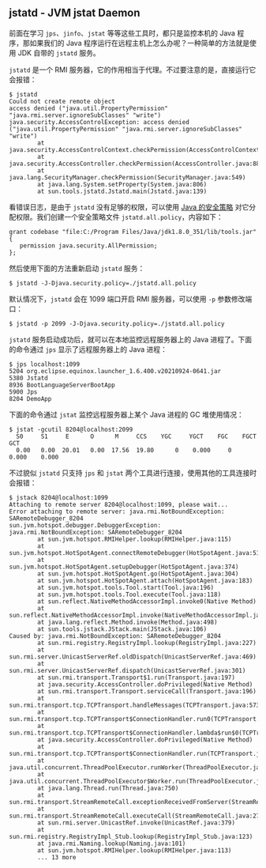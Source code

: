## jstatd - JVM jstat Daemon

前面在学习 `jps`、`jinfo`、`jstat` 等等这些工具时，都只是监控本机的 Java 程序，那如果我们的 Java 程序运行在远程主机上怎么办呢？一种简单的方法就是使用 JDK 自带的 `jstatd` 服务。

`jstatd` 是一个 RMI 服务器，它的作用相当于代理。不过要注意的是，直接运行它会报错：

```
$ jstatd
Could not create remote object
access denied ("java.util.PropertyPermission" "java.rmi.server.ignoreSubClasses" "write")
java.security.AccessControlException: access denied ("java.util.PropertyPermission" "java.rmi.server.ignoreSubClasses" "write")
        at java.security.AccessControlContext.checkPermission(AccessControlContext.java:472)
        at java.security.AccessController.checkPermission(AccessController.java:886)
        at java.lang.SecurityManager.checkPermission(SecurityManager.java:549)
        at java.lang.System.setProperty(System.java:806)
        at sun.tools.jstatd.Jstatd.main(Jstatd.java:139)
```

看错误日志，是由于 `jstatd` 没有足够的权限，可以使用 [Java 的安全策略](https://docs.oracle.com/javase/7/docs/technotes/guides/security/PolicyFiles.html) 对它分配权限。我们创建一个安全策略文件 `jstatd.all.policy`，内容如下：

```
grant codebase "file:C:/Program Files/Java/jdk1.8.0_351/lib/tools.jar" {
   permission java.security.AllPermission;
};
```

然后使用下面的方法重新启动 `jstatd` 服务：

```
$ jstatd -J-Djava.security.policy=./jstatd.all.policy
```

默认情况下，`jstatd` 会在 1099 端口开启 RMI 服务器，可以使用 `-p` 参数修改端口：

```
$ jstatd -p 2099 -J-Djava.security.policy=./jstatd.all.policy
```

`jstatd` 服务启动成功后，就可以在本地监控远程服务器上的 Java 进程了。下面的命令通过 `jps` 显示了远程服务器上的 Java 进程：

```
$ jps localhost:1099
5204 org.eclipse.equinox.launcher_1.6.400.v20210924-0641.jar
5380 Jstatd
8936 BootLanguageServerBootApp
5900 Jps
8204 DemoApp
```

下面的命令通过 `jstat` 监控远程服务器上某个 Java 进程的 GC 堆使用情况：

```
$ jstat -gcutil 8204@localhost:2099
  S0     S1     E      O      M     CCS    YGC     YGCT    FGC    FGCT     GCT
  0.00   0.00  20.01   0.00  17.56  19.80      0    0.000     0    0.000    0.000
```

不过貌似 `jstatd` 只支持 `jps` 和 `jstat` 两个工具进行连接，使用其他的工具连接时会报错：

```
$ jstack 8204@localhost:1099
Attaching to remote server 8204@localhost:1099, please wait...
Error attaching to remote server: java.rmi.NotBoundException: SARemoteDebugger_8204
sun.jvm.hotspot.debugger.DebuggerException: java.rmi.NotBoundException: SARemoteDebugger_8204
        at sun.jvm.hotspot.RMIHelper.lookup(RMIHelper.java:115)
        at sun.jvm.hotspot.HotSpotAgent.connectRemoteDebugger(HotSpotAgent.java:517)
        at sun.jvm.hotspot.HotSpotAgent.setupDebugger(HotSpotAgent.java:374)
        at sun.jvm.hotspot.HotSpotAgent.go(HotSpotAgent.java:304)
        at sun.jvm.hotspot.HotSpotAgent.attach(HotSpotAgent.java:183)
        at sun.jvm.hotspot.tools.Tool.start(Tool.java:196)
        at sun.jvm.hotspot.tools.Tool.execute(Tool.java:118)
        at sun.reflect.NativeMethodAccessorImpl.invoke0(Native Method)
        at sun.reflect.NativeMethodAccessorImpl.invoke(NativeMethodAccessorImpl.java:62)
        at java.lang.reflect.Method.invoke(Method.java:498)
        at sun.tools.jstack.JStack.main(JStack.java:106)
Caused by: java.rmi.NotBoundException: SARemoteDebugger_8204
        at sun.rmi.registry.RegistryImpl.lookup(RegistryImpl.java:227)
        at sun.rmi.server.UnicastServerRef.oldDispatch(UnicastServerRef.java:469)
        at sun.rmi.server.UnicastServerRef.dispatch(UnicastServerRef.java:301)
        at sun.rmi.transport.Transport$1.run(Transport.java:197)
        at java.security.AccessController.doPrivileged(Native Method)
        at sun.rmi.transport.Transport.serviceCall(Transport.java:196)
        at sun.rmi.transport.tcp.TCPTransport.handleMessages(TCPTransport.java:573)
        at sun.rmi.transport.tcp.TCPTransport$ConnectionHandler.run0(TCPTransport.java:834)
        at sun.rmi.transport.tcp.TCPTransport$ConnectionHandler.lambda$run$0(TCPTransport.java:688)
        at java.security.AccessController.doPrivileged(Native Method)
        at sun.rmi.transport.tcp.TCPTransport$ConnectionHandler.run(TCPTransport.java:687)
        at java.util.concurrent.ThreadPoolExecutor.runWorker(ThreadPoolExecutor.java:1149)
        at java.util.concurrent.ThreadPoolExecutor$Worker.run(ThreadPoolExecutor.java:624)
        at java.lang.Thread.run(Thread.java:750)
        at sun.rmi.transport.StreamRemoteCall.exceptionReceivedFromServer(StreamRemoteCall.java:303)
        at sun.rmi.transport.StreamRemoteCall.executeCall(StreamRemoteCall.java:279)
        at sun.rmi.server.UnicastRef.invoke(UnicastRef.java:379)
        at sun.rmi.registry.RegistryImpl_Stub.lookup(RegistryImpl_Stub.java:123)
        at java.rmi.Naming.lookup(Naming.java:101)
        at sun.jvm.hotspot.RMIHelper.lookup(RMIHelper.java:113)
        ... 13 more
```
